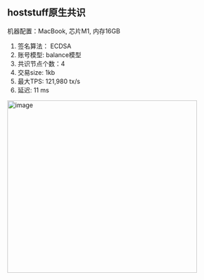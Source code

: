 <h2>hoststuff原生共识</h2>

机器配置：MacBook, 芯片M1, 内存16GB

1. 签名算法： ECDSA
2. 账号模型: balance模型
3. 共识节点个数：4
5. 交易size: 1kb
6. 最大TPS: 121,980 tx/s
7. 延迟: 11 ms
<img width="431" height="391" alt="image" src="https://github.com/user-attachments/assets/957b08ca-898c-4c55-88e7-644264d7fbc0" />

